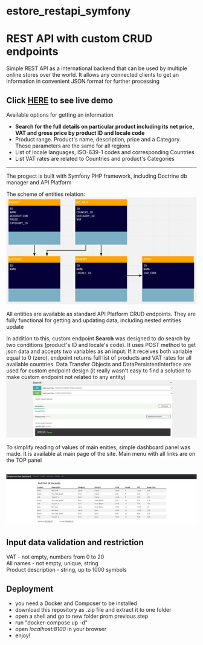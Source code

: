 # estore_restapi_symfony

REST API with custom CRUD endpoints
======
Simple REST API as a international backend that can be used by multiple online stores over the world. It allows any connected clients to get an information in convenient JSON format for further processing

Click [HERE](http://92.244.114.8/) to see live demo
---
Available options for getting an information

* **Search for the full details on particular product including its net price, VAT and gross price by product ID and locale code**
* Product range. Product's name, description, price and a Category. These parameters are the same for all regions
* List of locale languages, ISO-639-1 codes and corresponding Countries
* List VAT rates are related to Countries and product's Categories
---

The progect is built with Symfony PHP framework, including Doctrine db manager and API Platform

The scheme of entities relation:
![Relations scheme](/assets/entities-relation.jpg)

All entities are available as standard API Platform CRUD endpoints. They are fully functional for getting and updating data, including nested entities update

In addition to this, custom endpoint **Search** was designed to do search by two conditions (product's ID and locale's code). It uses POST method to get json data and accepts two variables as an input. If it receives both variable equal to 0 (zero), endpoint returns full list of products and VAT rates for all available countries. Data Transfer Objects and DataPersistentInterface are used for custom endpoint design (it really wasn't easy to find a solution to make custom endpoint not related to any entity)
![API - Search](/assets/api-screenshot.jpg)

To simplify reading of values of main enities, simple dashboard panel was made. It is available at main page of the site. Main menu with all links are on the TOP panel

![Dashboard screenshot](/assets/dashboard.jpg)
---

Input data validation and restriction
------

VAT - not empty, numbers from 0 to 20  
All names - not empty, unique, string  
Product description - string, up to 1000 symbols

Deployment
------

* you need a Docker and Composer to be installed
* download this repository as .zip file and extract it to one folder
* open a shell and go to new folder prom previous step
* run "docker-compose up -d"
* open _localhost:8100_ in your browser
* enjoy!